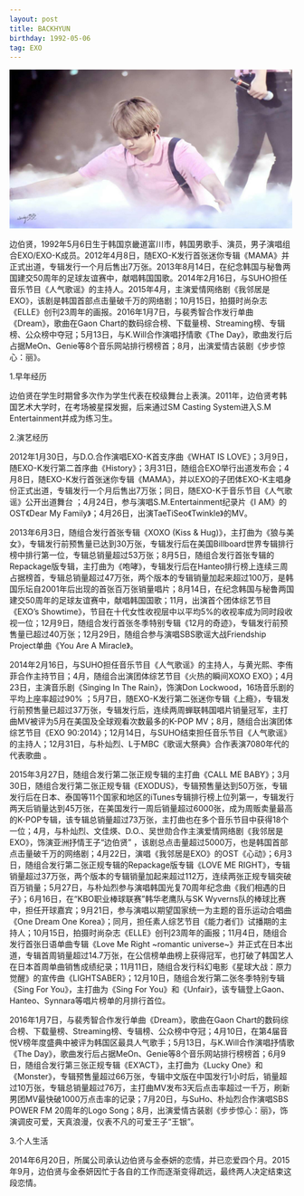 ```yaml
---
layout: post
title: BACKHYUN
birthday: 1992-05-06
tag: EXO
---
```

<img src="/images/posts/codeless/BAEKHYUN.jpg" height="281" width="500">

边伯贤，1992年5月6日生于韩国京畿道富川市，韩国男歌手、演员，男子演唱组合EXO/EXO-K成员。2012年4月8日，随EXO-K发行首张迷你专辑《MAMA》并正式出道，专辑发行一个月后售出7万张。2013年8月14日，在纪念韩国与秘鲁两国建交50周年的足球友谊赛中，献唱韩国国歌。2014年2月16日，与SUHO担任音乐节目《人气歌谣》的主持人。2015年4月，主演爱情网络剧《我邻居是EXO》，该剧是韩国首部点击量破千万的网络剧；10月15日，拍摄时尚杂志《ELLE》创刊23周年的画报。2016年1月7日，与裴秀智合作发行单曲《Dream》，歌曲在Gaon Chart的数码综合榜、下载量榜、Streaming榜、专辑榜、公众榜中夺冠；5月13日，与K.Will合作演唱抒情歌《The Day》，歌曲发行后占据MeOn、Genie等8个音乐网站排行榜榜首；8月，出演爱情古装剧《步步惊心：丽》。

1.早年经历

边伯贤在学生时期曾多次作为学生代表在校级舞台上表演。2011年，边伯贤考韩国艺术大学时，在考场被星探发掘，后来通过SM Casting System进入S.M Entertainment并成为练习生。

2.演艺经历

2012年1月30日，与D.O.合作演唱EXO-K首支序曲《WHAT IS LOVE》；3月9日，随EXO-K发行第二首序曲《History》；3月31日，随组合EXO举行出道发布会；4月8日，随EXO-K发行首张迷你专辑《MAMA》，并以EXO的子团体EXO-K主唱身份正式出道，专辑发行一个月后售出7万张；同日，随EXO-K于音乐节目《人气歌谣》公开出道舞台 ；4月24日，参与演唱S.M.Entertainment纪录片《I AM》的OST《Dear My Family》；4月26日，出演TaeTiSeo《Twinkle》的MV。

2013年6月3日，随组合发行首张专辑《XOXO (Kiss & Hug)》，主打曲为《狼与美女》，专辑发行前预售量已达到30万张，专辑发行后在美国Billboard世界专辑排行榜中排行第一位，专辑总销量超过53万张；8月5日，随组合发行首张专辑的Repackage版专辑，主打曲为《咆哮》，专辑发行后在Hanteo排行榜上连续三周占据榜首，专辑总销量超过47万张，两个版本的专辑销量加起来超过100万，是韩国乐坛自2001年后出现的首张百万张销量唱片；8月14日，在纪念韩国与秘鲁两国建交50周年的足球友谊赛中，献唱韩国国歌；11月，出演首个团体综艺节目《EXO’s Showtime》，节目在十代女性收视层中以平均5%的收视率成为同时段收视一位；12月9日，随组合发行首张冬季特别专辑《12月的奇迹》，专辑发行前预售量已超过40万张；12月29日，随组合参与演唱SBS歌谣大战Friendship Project单曲《You Are A Miracle》。

2014年2月16日，与SUHO担任音乐节目《人气歌谣》的主持人，与黄光熙、李侑菲合作主持节目；4月，随组合出演团体综艺节目《火热的瞬间XOXO EXO》；4月23日，主演音乐剧《Singing In The Rain》，饰演Don Lockwood，16场音乐剧的平均上座率超过90% ；5月7日，随EXO-K发行第二张迷你专辑《上瘾》，专辑发行前预售量已超过37万张，专辑发行后，连续两周蝉联韩国唱片销量冠军，主打曲MV被评为5月在美国及全球观看次数最多的K-POP MV；8月，随组合出演团体综艺节目《EXO 90:2014》；12月14日，与SUHO结束担任音乐节目《人气歌谣》的主持人；12月31日，与朴灿烈、L于MBC《歌谣大祭典》合作表演7080年代的代表歌曲 。

2015年3月27日，随组合发行第二张正规专辑的主打曲《CALL ME BABY》；3月30日，随组合发行第二张正规专辑《EXODUS》，专辑预售量达到50万张，专辑发行后在日本、泰国等11个国家和地区的iTunes专辑排行榜上位列第一，专辑发行两天后销量达到45万张，在美国发行一周后销量超过6000张，成为周贩卖量最高的K-POP专辑，该专辑总销量超过73万张，主打曲也在多个音乐节目中获得18个一位；4月，与朴灿烈、文佳煐、D.O.、吴世勋合作主演爱情网络剧《我邻居是EXO》，饰演亚洲抒情王子“边伯贤” ，该剧总点击量超过5000万，也是韩国首部点击量破千万的网络剧；4月22日，演唱《我邻居是EXO》的OST《心动》；6月3日，随组合发行第二张正规专辑的Repackage版专辑《LOVE ME RIGHT》，专辑销量超过37万张，两个版本的专辑销量加起来超过112万，连续两张正规专辑突破百万销量；5月27日，与朴灿烈参与演唱韩国光复70周年纪念曲《我们相遇的日子》；6月16日，在“KBO职业棒球联赛”韩华老鹰队与SK Wyverns队的棒球比赛中，担任开球嘉宾；9月21日，参与演唱以期望国家统一为主题的音乐运动合唱曲《One Dream One Korea》；同月，担任素人综艺节目《能力者们》试播期的主持人；10月15日，拍摄时尚杂志《ELLE》创刊23周年的画报；11月4日，随组合发行首张日语单曲专辑《Love Me Right ~romantic universe~》并正式在日本出道，专辑首周销量超过14.7万张，在公信榜单曲榜上获得冠军，也打破了韩国艺人在日本首周单曲销售成绩纪录；11月11日，随组合发行科幻电影《星球大战：原力觉醒》的宣传曲《LIGHTSABER》；12月10日，随组合发行第二张冬季特别专辑《Sing For You》，主打曲为《Sing For You》和《Unfair》，该专辑登上Gaon、Hanteo、Synnara等唱片榜单的月排行首位。

2016年1月7日，与裴秀智合作发行单曲《Dream》，歌曲在Gaon Chart的数码综合榜、下载量榜、Streaming榜、专辑榜、公众榜中夺冠；4月10日，在第4届音悦V榜年度盛典中被评为韩国区最具人气歌手；5月13日，与K.Will合作演唱抒情歌《The Day》，歌曲发行后占据MeOn、Genie等8个音乐网站排行榜榜首；6月9日，随组合发行第三张正规专辑《EX’ACT》，主打曲为《Lucky One》和《Monster》，专辑预售量超过66万张，专辑中文版在中国发行1小时后，销量超过10万张，专辑总销量超过76万，主打曲MV发布3天后点击率超过一千万，刷新男团MV最快破1000万点击率的记录；7月20日，与SuHo、朴灿烈合作演唱SBS POWER FM 20周年的Logo Song；8月，出演爱情古装剧《步步惊心：丽》，饰演调皮可爱，天真浪漫，仪表不凡的可爱王子“王银”。 

3.个人生活

2014年6月20日，所属公司承认边伯贤与金泰妍的恋情，并已恋爱四个月。2015年9月，边伯贤与金泰妍因忙于各自的工作而逐渐变得疏远，最终两人决定结束这段恋情。 
